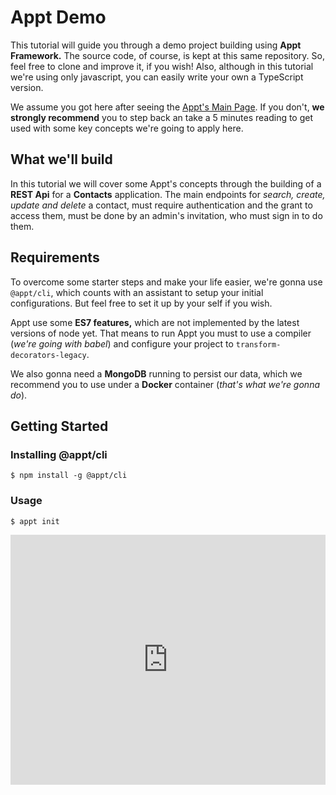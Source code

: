 # Appt Demo
This tutorial will guide you through a demo project building using **Appt Framework.** The source code, of course, is kept at this same repository. So, feel free to clone and improve it, if you wish! Also, although in this tutorial we're using only javascript, you can easily write your own a TypeScript version.

We assume you got here after seeing the [Appt's Main Page](https://github.com/brab0/appt). If you don't, **we strongly recommend** you to step back an take a 5 minutes reading to get used with some key concepts we're going to apply here.

## What we'll build
In this tutorial we will cover some Appt's concepts through the building of a **REST Api** for a **Contacts** application. The main endpoints for *search, create, update and delete* a contact, must require authentication and the grant to access them, must be done by an admin's invitation, who must sign in to do them.

## Requirements
To overcome some starter steps and make your life easier, we're gonna use `@appt/cli`, which counts with an assistant to setup your initial configurations. But feel free to set it up by your self if you wish.

Appt use some **ES7 features,** which are not implemented by the latest versions of node yet. That means to run Appt you must to use a compiler (*we're going with babel*) and configure your project to `transform-decorators-legacy`. 

We also gonna need a **MongoDB** running to persist our data, which we recommend you to use under a **Docker** container (*that's what we're gonna do*).

## Getting Started
### Installing @appt/cli
    $ npm install -g @appt/cli

### Usage
    $ appt init

<iframe width="100%" height="400" src="https://www.youtube.com/embed/05583QPXGLg?rel=0&amp;showinfo=0" frameborder="0" allow="autoplay; encrypted-media" allowfullscreen></iframe>
